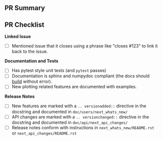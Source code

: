 ## PR Summary

## PR Checklist

<!-- Please mark any checkboxes that do not apply to this PR as [N/A]. -->
**Linked Issue**
- [ ] Mentioned issue that it closes using a phrase like "closes #123" to link it back to the issue.

**Documentation and Tests**
- [ ] Has pytest style unit tests (and `pytest` passes)
- [ ] Documentation is sphinx and numpydoc compliant (the docs should [build](https://matplotlib.org/devel/documenting_mpl.html#building-the-docs) without error).
- [ ] New plotting related features are documented with examples.

**Release Notes**
- [ ] New features are marked with a `.. versionadded::` directive in the docstring and documented in `doc/users/next_whats_new/`
- [ ] API changes are marked with a `.. versionchanged::` directive in the docstring and documented in `doc/api/next_api_changes/`
- [ ] Release notes conform with instructions in  `next_whats_new/README.rst` or `next_api_changes/README.rst`

<!--
Thank you so much for your PR!  To help us review your contribution, please
consider the following points:

- A development guide is available at https://matplotlib.org/devdocs/devel/index.html.

- Help with git and github is available at
  https://matplotlib.org/devel/gitwash/development_workflow.html.

- Create a separate branch for your changes and open the PR from this branch. Please avoid working on `main`.

- The PR title should summarize the changes, for example "Raise ValueError on
  non-numeric input to set_xlim".  Avoid non-descriptive titles such as
  "Addresses issue #8576".

- The summary should provide at least 1-2 sentences describing the pull request
  in detail (Why is this change required?  What problem does it solve?) and
  link to any relevant issues.

- If you are contributing fixes to docstrings, please pay attention to
  https://matplotlib.org/stable/devel/documenting_mpl.html#formatting-conventions.  In particular,
  note the difference between using single backquotes, double backquotes, and
  asterisks in the markup.

We understand that PRs can sometimes be overwhelming, especially as the
reviews start coming in.  Please let us know if the reviews are unclear or
the recommended next step seems overly demanding, if you would like help in
addressing a reviewer's comments, or if you have been waiting too long to hear
back on your PR.
-->
